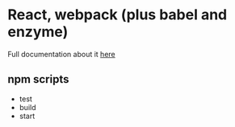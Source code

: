 # React, webpack (plus babel and enzyme)

Full documentation about it [here](https://mochajs.org/#-require-module-r-module)

## npm scripts

- test
- build
- start
